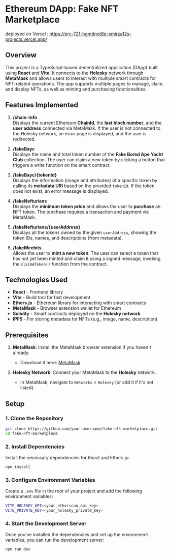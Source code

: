 # Ethereum DApp: Fake NFT Marketplace

deployed on Vercel : https://erc-721-hgmdnot8e-emirza12s-projects.vercel.app/

## Overview

This project is a TypeScript-based decentralized application (DApp) built using **React** and **Vite**. It connects to the **Holesky** network through **MetaMask** and allows users to interact with multiple smart contracts for NFT-related operations. The app supports multiple pages to manage, claim, and display NFTs, as well as minting and purchasing functionalities.

## Features Implemented

1. **/chain-info**  
   Displays the current Ethereum **ChainId**, the **last block number**, and the **user address** connected via MetaMask. If the user is not connected to the Holesky network, an error page is displayed, and the user is redirected.
   
2. **/fakeBayc**  
   Displays the name and total token number of the **Fake Bored Ape Yacht Club** collection. The user can claim a new token by clicking a button that triggers a write function on the smart contract.

3. **/fakeBayc/{tokenId}**  
   Displays the information (image and attributes) of a specific token by calling its **metadata URI** based on the provided `tokenId`. If the token does not exist, an error message is displayed.

4. **/fakeNefturians**  
   Displays the **minimum token price** and allows the user to **purchase** an NFT token. The purchase requires a transaction and payment via MetaMask.

5. **/fakeNefturians/{userAddress}**  
   Displays all the tokens owned by the given `userAddress`, showing the token IDs, names, and descriptions (from metadata).

6. **/fakeMeebits**  
   Allows the user to **mint a new token**. The user can select a token that has not yet been minted and claim it using a signed message, invoking the `claimAToken()` function from the contract.

## Technologies Used

- **React** - Frontend library
- **Vite** - Build tool for fast development
- **Ethers.js** - Ethereum library for interacting with smart contracts
- **MetaMask** - Browser extension wallet for Ethereum
- **Solidity** - Smart contracts deployed on the **Holesky network**
- **IPFS** - For storing metadata for NFTs (e.g., image, name, description)

## Prerequisites

1. **MetaMask**: Install the MetaMask browser extension if you haven't already.
   - Download it here: [MetaMask](https://metamask.io/)
   
2. **Holesky Network**: Connect your MetaMask to the **Holesky** network.
   - In MetaMask, navigate to `Networks` > `Holesky` (or add it if it's not listed).

## Setup

### 1. Clone the Repository

```bash
git clone https://github.com/your-username/fake-nft-marketplace.git
cd fake-nft-marketplace
```

### 2. Install Dependencies

Install the necessary dependencies for React and Ethers.js:

```bash
npm install
```
### 3. Configure Environment Variables

Create a `.env` file in the root of your project and add the following environment variables:

```bash
VITE_HOLESKY_API=<your_etherscan_api_key>
VITE_PRIVATE_KEY=<your_holesky_private_key>
```
### 4. Start the Development Server

Once you’ve installed the dependencies and set up the environment variables, you can run the development server:

```bash
npm run dev